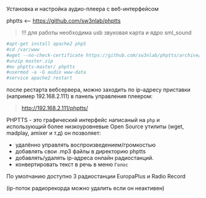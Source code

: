 Установка и настройка аудио-плеера с веб-интерфейсом

phptts <-- https://github.com/sw3nlab/phptts

> !!! для работы необходима usb звуковая карта и ядро sml_sound

```php
#apt-get install apache2 php5
#cd /var/www
#wget --no-check-certificate https://github.com/sw3nlab/phptts/archive/refs/heads/master.zip
#unzip master.zip
#mv phptts-master/ phptts
#usermod -a -G audio www-data
#service apache2 restart
```

после рестарта вебсервера, можно заходить по ip-адресу приставки (например 192.168.2.111) в панель управления плеером:
>http://192.168.2.111/phptts/

PHPTTS - это графический интерфейс написаный на `php` и использующий более низкоуровневые Open Source утилиты (wget, madplay, amixer и т.д)
он позволяет:
+ удалённо управлять воспроизведением/громкостью
+ добавлять свои .mp3 файлы в директорию phptts 
+ добавлять/удалять ip-адреса онлайн радиостанций.
+ конвертировать текст в речь в меню `Голос`


По умолчанию доступно 3 радиостанции EuropaPlus и Radio Record 

(ip-поток радиорекорда можно удалить если он неактивен)
